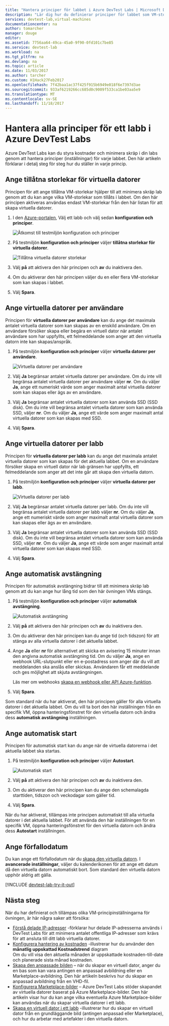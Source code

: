 ```yaml
---
title: "Hantera principer för labbet i Azure DevTest Labs | Microsoft Docs"
description: "Lär dig hur du definierar principer för labbet som VM-storlekar och maximala virtuella datorer per användare och avstängning automation."
services: devtest-lab,virtual-machines
documentationcenter: na
author: tomarcher
manager: douge
editor: 
ms.assetid: 7756aa64-49ca-45a0-9f90-0fd101c7be85
ms.service: devtest-lab
ms.workload: na
ms.tgt_pltfrm: na
ms.devlang: na
ms.topic: article
ms.date: 11/03/2017
ms.author: tarcher
ms.custom: H1Hack27Feb2017
ms.openlocfilehash: 7f42baa1ac37f425f915b6949e018f6e7397d3ae
ms.sourcegitcommit: 933af6219266cc685d0c9009f533ca1be03aa5e9
ms.translationtype: MT
ms.contentlocale: sv-SE
ms.lasthandoff: 11/18/2017
---
```

# <a name="manage-all-policies-for-a-lab-in-azure-devtest-labs"></a>Hantera alla principer för ett labb i Azure DevTest Labs

Azure DevTest Labs kan du styra kostnader och minimera skräp i din labs genom att hantera principer (inställningar) för varje labbet. Den här artikeln förklarar i detalj steg för steg hur du ställer in varje princip.  

## <a name="set-allowed-virtual-machine-sizes"></a>Ange tillåtna storlekar för virtuella datorer
Principen för att ange tillåtna VM-storlekar hjälper till att minimera skräp lab genom att du kan ange vilka VM-storlekar som tillåts i labbet. Om den här principen aktiveras användas endast VM-storlekar från den här listan för att skapa virtuella datorer.

1. I den [Azure-portalen](http://go.microsoft.com/fwlink/p/?LinkID=525040), Välj ett labb och välj sedan **konfiguration och principer**.

    ![Åtkomst till testmiljön konfiguration och principer](./media/devtest-lab-set-lab-policy/policies-menu.png)

1. På testmiljön **konfiguration och principer** väljer **tillåtna storlekar för virtuella datorer**.
   
    ![Tillåtna virtuella datorer storlekar](./media/devtest-lab-set-lab-policy/allowed-vm-sizes.png)

1. Välj **på** att aktivera den här principen och **av** du inaktivera den.

1. Om du aktiverar den här principen väljer du en eller flera VM-storlekar som kan skapas i labbet.

1. Välj **Spara**.

## <a name="set-virtual-machines-per-user"></a>Ange virtuella datorer per användare
Principen för **virtuella datorer per användare** kan du ange det maximala antalet virtuella datorer som kan skapas av en enskild användare. Om en användare försöker skapa eller begära en virtuell dator när antalet användare som har uppfyllts, ett felmeddelande som anger att den virtuella datorn inte kan skapas/anspråk. 

1. På testmiljön **konfiguration och principer** väljer **virtuella datorer per användare**.
   
    ![Virtuella datorer per användare](./media/devtest-lab-set-lab-policy/max-vms-per-user.png)

1. Välj **Ja** begränsar antalet virtuella datorer per användare. Om du inte vill begränsa antalet virtuella datorer per användare väljer **nr**. Om du väljer **Ja**, ange ett numeriskt värde som anger maximalt antal virtuella datorer som kan skapas eller ägs av en användare. 

1. Välj **Ja** begränsar antalet virtuella datorer som kan använda SSD (SSD disk). Om du inte vill begränsa antalet virtuella datorer som kan använda SSD, väljer **nr**. Om du väljer **Ja**, ange ett värde som anger maximalt antal virtuella datorer som kan skapas med SSD. 

1. Välj **Spara**.

## <a name="set-virtual-machines-per-lab"></a>Ange virtuella datorer per labb
Principen för **virtuella datorer per labb** kan du ange det maximala antalet virtuella datorer som kan skapas för det aktuella labbet. Om en användare försöker skapa en virtuell dator när lab gränsen har uppfyllts, ett felmeddelande som anger att det inte går att skapa den virtuella datorn. 

1. På testmiljön **konfiguration och principer** väljer **virtuella datorer per labb**.
   
    ![Virtuella datorer per labb](./media/devtest-lab-set-lab-policy/max-vms-per-lab.png)

1. Välj **Ja** begränsar antalet virtuella datorer per labb. Om du inte vill begränsa antalet virtuella datorer per labb väljer **nr**. Om du väljer **Ja**, ange ett numeriskt värde som anger maximalt antal virtuella datorer som kan skapas eller ägs av en användare. 

1. Välj **Ja** begränsar antalet virtuella datorer som kan använda SSD (SSD disk). Om du inte vill begränsa antalet virtuella datorer som kan använda SSD, väljer **nr**. Om du väljer **Ja**, ange ett värde som anger maximalt antal virtuella datorer som kan skapas med SSD. 

1. Välj **Spara**.

## <a name="set-auto-shutdown"></a>Ange automatisk avstängning
Principen för automatisk avstängning bidrar till att minimera skräp lab genom att du kan ange hur lång tid som den här övningen VMs stängs.

1. På testmiljön **konfiguration och principer** väljer **automatisk avstängning**.
   
    ![Automatisk avstängning](./media/devtest-lab-set-lab-policy/auto-shutdown.png)

1. Välj **på** att aktivera den här principen och **av** du inaktivera den.

1. Om du aktiverar den här principen kan du ange tid (och tidszon) för att stänga av alla virtuella datorer i det aktuella labbet.

1. Ange **Ja** eller **nr** för alternativet att skicka en avisering 15 minuter innan den angivna automatisk avstängning tid. Om du väljer **Ja**, ange en webhook URL-slutpunkt eller en e-postadress som anger där du vill att meddelanden ska anslås eller skickas. Användaren får ett meddelande och ges möjlighet att skjuta avstängningen.

   Läs mer om webhooks [skapa en webhook eller API Azure-funktion](../azure-functions/functions-create-a-web-hook-or-api-function.md). 

1. Välj **Spara**.

Som standard när du har aktiverat, den här principen gäller för alla virtuella datorer i det aktuella labbet. Om du vill ta bort den här inställningen från en specifik VM, öppna hanteringsfönstret för den virtuella datorn och ändra dess **automatisk avstängning** inställningen.

## <a name="set-auto-start"></a>Ange automatisk start
Principen för automatisk start kan du ange när de virtuella datorerna i det aktuella labbet ska startas.  

1. På testmiljön **konfiguration och principer** väljer **Autostart**.
   
    ![Automatisk start](./media/devtest-lab-set-lab-policy/auto-start.png)

2. Välj **på** att aktivera den här principen och **av** du inaktivera den.

3. Om du aktiverar den här principen kan du ange den schemalagda starttiden, tidszon och veckodagar som gäller tid. 

4. Välj **Spara**.

När du har aktiverat, tillämpas inte principen automatiskt till alla virtuella datorer i det aktuella labbet. För att använda den här inställningen för en specifik VM, öppna hanteringsfönstret för den virtuella datorn och ändra dess **Autostart** inställningen.

## <a name="set-expiration-date"></a>Ange förfallodatum
Du kan ange ett förfallodatum när du [skapa den virtuella datorn](devtest-lab-add-vm.md). I **avancerade inställningar**, väljer du kalenderikonen för att ange ett datum då den virtuella datorn automatiskt bort. Som standard den virtuella datorn upphör aldrig att gälla.

[!INCLUDE [devtest-lab-try-it-out](../../includes/devtest-lab-try-it-out.md)]

## <a name="next-steps"></a>Nästa steg
När du har definierat och tillämpas olika VM-principinställningarna för övningen, är här några saker att försöka:

* [Förstå delade IP-adresser](devtest-lab-shared-ip.md) -förklarar hur delade IP-adresserna används i DevTest Labs för att minimera antalet offentliga IP-adresser som krävs för att ansluta till ditt labb virtuella datorer.
* [Konfigurera hantering av kostnaden](devtest-lab-configure-cost-management.md) -illustrerar hur du använder den **månatlig uppskattad Kostnadstrend** diagram  
  Om du vill visa den aktuella månaden är uppskattade kostnaden-till-date och planerade sista månad kostnaden.
* [Skapa den anpassade bilden](devtest-lab-create-template.md) – när du skapar en virtuell dator, anger du en bas som kan vara antingen en anpassad avbildning eller en Marketplace-avbildning. Den här artikeln beskrivs hur du skapar en anpassad avbildning från en VHD-fil.
* [Konfigurera Marketplace-bilder](devtest-lab-configure-marketplace-images.md) – Azure DevTest Labs stöder skapandet av virtuella datorer baserat på Azure Marketplace-bilder. Den här artikeln visar hur du kan ange vilka eventuella Azure Marketplace-bilder kan användas när du skapar virtuella datorer i ett labb.
* [Skapa en virtuell dator i ett labb](devtest-lab-add-vm-with-artifacts.md) -illustrerar hur du skapar en virtuell dator från en grundläggande bild (antingen anpassad eller Marketplace), och hur du arbetar med artefakter i den virtuella datorn.

